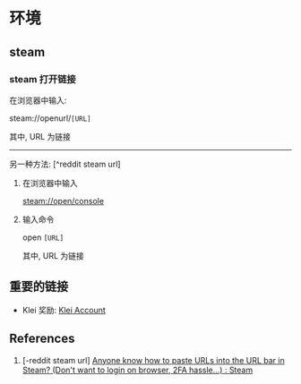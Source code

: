 # 环境

## steam

### steam 打开链接

在浏览器中输入:

steam://openurl/`[URL]`

其中, URL 为链接

---

另一种方法: [^reddit steam url]

1. 在浏览器中输入

   [steam://open/console](steam://open/console)

2. 输入命令

   open `[URL]`

   其中, URL 为链接

## 重要的链接

- Klei 奖励: [Klei Account](https://accounts.klei.com/account/info)

## References

1. [-reddit steam url] [Anyone know how to paste URLs into the URL bar in Steam? (Don't want to login on browser, 2FA hassle...) : Steam](https://www.reddit.com/r/Steam/comments/8a6joa/anyone_know_how_to_paste_urls_into_the_url_bar_in/)
